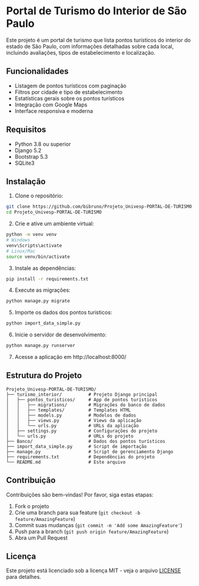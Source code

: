 # Portal de Turismo do Interior de São Paulo

Este projeto é um portal de turismo que lista pontos turísticos do interior do estado de São Paulo, com informações detalhadas sobre cada local, incluindo avaliações, tipos de estabelecimento e localização.

## Funcionalidades

- Listagem de pontos turísticos com paginação
- Filtros por cidade e tipo de estabelecimento
- Estatísticas gerais sobre os pontos turísticos
- Integração com Google Maps
- Interface responsiva e moderna

## Requisitos

- Python 3.8 ou superior
- Django 5.2
- Bootstrap 5.3
- SQLite3

## Instalação

1. Clone o repositório:
```bash
git clone https://github.com/bibruno/Projeto_Univesp-PORTAL-DE-TURISMO.git
cd Projeto_Univesp-PORTAL-DE-TURISMO
```

2. Crie e ative um ambiente virtual:
```bash
python -m venv venv
# Windows
venv\Scripts\activate
# Linux/Mac
source venv/bin/activate
```

3. Instale as dependências:
```bash
pip install -r requirements.txt
```

4. Execute as migrações:
```bash
python manage.py migrate
```

5. Importe os dados dos pontos turísticos:
```bash
python import_data_simple.py
```

6. Inicie o servidor de desenvolvimento:
```bash
python manage.py runserver
```

7. Acesse a aplicação em http://localhost:8000/

## Estrutura do Projeto

```
Projeto_Univesp-PORTAL-DE-TURISMO/
├── turismo_interior/          # Projeto Django principal
│   ├── pontos_turisticos/     # App de pontos turísticos
│   │   ├── migrations/        # Migrações do banco de dados
│   │   ├── templates/         # Templates HTML
│   │   ├── models.py          # Modelos de dados
│   │   ├── views.py           # Views da aplicação
│   │   └── urls.py            # URLs da aplicação
│   ├── settings.py            # Configurações do projeto
│   └── urls.py                # URLs do projeto
├── Banco/                     # Dados dos pontos turísticos
├── import_data_simple.py      # Script de importação
├── manage.py                  # Script de gerenciamento Django
├── requirements.txt           # Dependências do projeto
└── README.md                  # Este arquivo
```

## Contribuição

Contribuições são bem-vindas! Por favor, siga estas etapas:

1. Fork o projeto
2. Crie uma branch para sua feature (`git checkout -b feature/AmazingFeature`)
3. Commit suas mudanças (`git commit -m 'Add some AmazingFeature'`)
4. Push para a branch (`git push origin feature/AmazingFeature`)
5. Abra um Pull Request

## Licença

Este projeto está licenciado sob a licença MIT - veja o arquivo [LICENSE](LICENSE) para detalhes. 